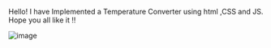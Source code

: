 Hello! I have Implemented a Temperature Converter using html ,CSS and JS. Hope you all like it !!

![image](https://user-images.githubusercontent.com/87705437/210839961-6aa87fed-bd3d-40d3-9a7e-f17698abbc1d.gif)
